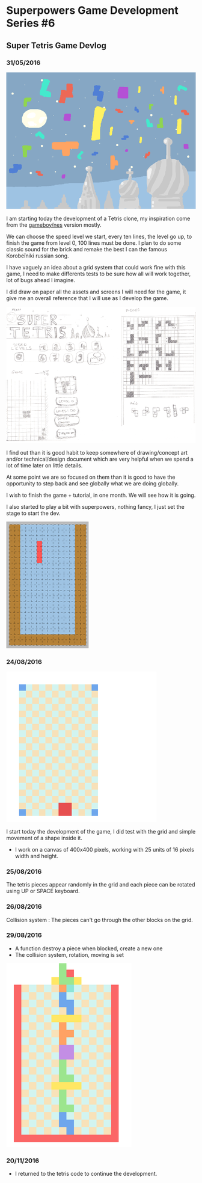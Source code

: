 # Superpowers Game Development Series #6 
## **Super Tetris Game Devlog**

### **31/05/2016**

![Background](img/ch0/background.png)

I am starting today the development of a Tetris clone, my inspiration come from the [gameboy/nes](https://en.wikipedia.org/wiki/Tetris) version mostly.

We can choose the speed level we start, every ten lines, the level go up, to finish the game from level 0, 100 lines must be done. I plan to do some classic sound for the brick and remake the best I can the famous Korobeïniki russian song.

I have vaguely an idea about a grid system that could work fine with this game, I need to make differents tests to be sure how all will work together, lot of bugs ahead I imagine.

I did draw on paper all the assets and screens I will need for the game, it give me an overall reference that I will use as I develop the game.

![Reference](img/ch0/reference.png)

I find out than it is good habit to keep somewhere of drawing/concept art and/or technical/design document which are very helpful when we spend a lot of time later on little details. 

At some point we are so focused on them than it is good to have the opportunity to step back and see globally what we are doing globally.

I wish to finish the game + tutorial, in one month. We will see how it is going.

I also started to play a bit with superpowers, nothing fancy, I just set the stage to start the dev.

![Tile Map](img/ch0/tilemap.png)

### **24/08/2016**

![Starting](img/ch0/start.png)

I start today the development of the game, I did test with the grid and simple movement of a shape inside it.

* I work on a canvas of 400x400 pixels, working with 25 units of 16 pixels width and height.

### **25/08/2016**

The tetris pieces appear randomly in the grid and each piece can be rotated using UP or SPACE keyboard.

### **26/08/2016**

Collision system : The pieces can't go through the other blocks on the grid.

### **29/08/2016**

* A function destroy a piece when blocked, create a new one
* The collision system, rotation, moving is set

![Pile stacked](img/ch0/stacking.png)

### **20/11/2016**

* I returned to the tetris code to continue the development.